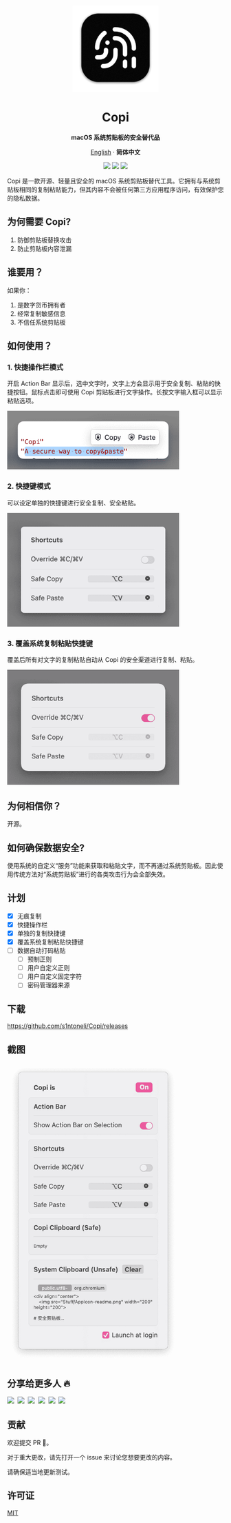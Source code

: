 <div align="center">
    <img src="Stuff/AppIcon-readme.png" width="200" height="200">

# Copi
**macOS 系统剪贴板的安全替代品**

[English](./README.md) · **简体中文**
  
<!-- SHIELD GROUP -->
[![](https://img.shields.io/badge/SwiftUI-brightgreen)]() [![](https://img.shields.io/badge/macOS-blue)]() [![](https://img.shields.io/badge/☕️Sponser%20Me-yellow)](https://macaify.lemonsqueezy.com/buy/188835a0-ca78-444d-b1ca-399218cb1b6a?logo=0&discount=0)

</div>


Copi 是一款开源、轻量且安全的 macOS 系统剪贴板替代工具。它拥有与系统剪贴板相同的复制粘贴能力，但其内容不会被任何第三方应用程序访问，有效保护您的隐私数据。


## 为何需要 Copi?

1. 防御剪贴板替换攻击
2. 防止剪贴板内容泄漏

## 谁要用？

如果你：
1. 是数字货币拥有者
2. 经常复制敏感信息
3. 不信任系统剪贴板

## 如何使用？

### 1. 快捷操作栏模式
开启 Action Bar 显示后，选中文字时，文字上方会显示用于安全复制、粘贴的快捷按钮。鼠标点击即可使用 Copi 剪贴板进行文字操作。长按文字输入框可以显示粘贴选项。

<img src="Stuff/actionbar2.png" alt="文字的快速操作按钮" width=400/>

### 2. 快捷键模式
可以设定单独的快捷键进行安全复制、安全粘贴。

<img src="Stuff/shortcuts.png" alt="可以设定单独的快捷键进行安全复制、安全粘贴" width=400/>

### 3. 覆盖系统复制粘贴快捷键
覆盖后所有对文字的复制粘贴自动从 Copi 的安全渠道进行复制、粘贴。

<img src="Stuff/override-shortcuts.png" alt="覆盖后所有对文字的复制粘贴自动从 Copi 的安全渠道进行复制、粘贴" width=400/>

## 为何相信你？
开源。

## 如何确保数据安全?

使用系统的自定义“服务”功能来获取和粘贴文字，而不再通过系统剪贴板。因此使用传统方法对“系统剪贴板”进行的各类攻击行为会全部失效。

## 计划
- [x] 无痕复制
- [x] 快捷操作栏
- [x] 单独的复制快捷键
- [x] 覆盖系统复制粘贴快捷键
- [ ] 数据自动打码粘贴
    - [ ] 预制正则
    - [ ] 用户自定义正则
    - [ ] 用户自定义固定字符
    - [ ] 密码管理器来源

## 下载
https://github.com/s1ntoneli/Copi/releases

## 截图
<img src="Stuff/screenshot.png" alt="" width=400/>


## 分享给更多人 🔥

<div class="share">

[![][share-x-shield]][share-x-link]&nbsp;
[![][share-facebook-shield]][share-facebook-link]&nbsp;
[![][share-telegram-shield]][share-telegram-link]&nbsp;
[![][share-whatsapp-shield]][share-whatsapp-link]&nbsp;
[![][share-reddit-shield]][share-reddit-link]&nbsp;
[![][share-linkedin-shield]][share-linkedin-link]

<!-- [![][share-weibo-shield]][share-weibo-link]<br/> -->
<!-- [![][share-mastodon-shield]][share-mastodon-link]<br/> -->
</div>

## 贡献

欢迎提交 PR 👏。

对于重大更改，请先打开一个 issue 来讨论您想要更改的内容。

请确保适当地更新测试。

## 许可证

[MIT](./LICENSE)

[share-x-link]: https://twitter.com/intent/tweet?url=https%3A%2F%2Fcopi.cleanclip.cc&text=Copi%20-%20An%20open%20source%20secure%20alternatives%20to%20the%20macOS%20system%20clipboard.%20Protect%20your%20data%20a%20step%20ahead%2C%20no%20more%20worries%20about%20clipboard%20data%20leakage
[share-x-shield]: https://img.shields.io/badge/-share%20on%20x-black?labelColor=black&logo=x&logoColor=white
[share-facebook-link]: https://www.facebook.com/sharer/sharer.php?u=https%3A%2F%2Fcopi.cleanclip.cc%20Protect%20your%20data%20a%20step%20ahead%2C%20no%20more%20worries%20about%20clipboard%20data%20leakage.
[share-facebook-shield]: https://img.shields.io/badge/-share%20on%20facebook-black?labelColor=black&logo=facebook&logoColor=white
[share-linkedin-link]: http://www.linkedin.com/shareArticle?mini=true&url=https%3A%2F%2Fcopi.cleanclip.cc&title=Copi%20-%20An%20open%20source%20secure%20alternatives%20to%20the%20macOS%20system%20clipboard.%20Protect%20your%20data%20a%20step%20ahead%2C%20no%20more%20worries%20about%20clipboard%20data%20leakage
[share-linkedin-shield]: https://img.shields.io/badge/-share%20on%20linkedin-black?labelColor=black&logo=linkedin&logoColor=white

<!-- [share-mastodon-link]:
[share-mastodon-shield]: https://img.shields.io/badge/-share%20on%20mastodon-black?labelColor=black&logo=mastodon&logoColor=white&style=flat-square -->

[share-reddit-link]: http://www.reddit.com/submit?url=https%3A%2F%2Fcopi.cleanclip.cc&title=Copi%20-%20An%20open%20source%20secure%20alternatives%20to%20the%20macOS%20system%20clipboard.%20Protect%20your%20data%20a%20step%20ahead%2C%20no%20more%20worries%20about%20clipboard%20data%20leakage
[share-reddit-shield]: https://img.shields.io/badge/-share%20on%20reddit-black?labelColor=black&logo=reddit&logoColor=white
[share-telegram-link]: https://t.me/share/url?url=https://copi.cleanclip.cc&text=Copi%20-%20An%20open%20source%20secure%20alternatives%20to%20the%20macOS%20system%20clipboard.%20Protect%20your%20data%20a%20step%20ahead%2C%20no%20more%20worries%20about%20clipboard%20data%20leakage.
[share-telegram-shield]: https://img.shields.io/badge/-share%20on%20telegram-black?labelColor=black&logo=telegram&logoColor=white

<!-- [share-weibo-link]:
[share-weibo-shield]: https://img.shields.io/badge/-share%20on%20weibo-black?labelColor=black&logo=sinaweibo&logoColor=white&style=flat-square -->

[share-whatsapp-link]: https://api.whatsapp.com/send?text=https://copi.cleanclip.cc
[share-whatsapp-shield]: https://img.shields.io/badge/-share%20on%20whatsapp-black?labelColor=black&logo=whatsapp&logoColor=white


